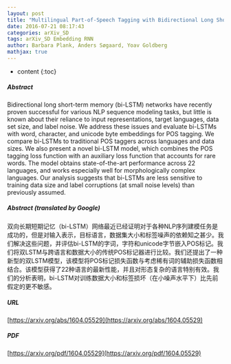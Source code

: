 ```yaml
---
layout: post
title: "Multilingual Part-of-Speech Tagging with Bidirectional Long Short-Term Memory Models and Auxiliary Loss"
date: 2016-07-21 08:17:43
categories: arXiv_SD
tags: arXiv_SD Embedding RNN
author: Barbara Plank, Anders Søgaard, Yoav Goldberg
mathjax: true
---
```


* content
{:toc}

##### Abstract
Bidirectional long short-term memory (bi-LSTM) networks have recently proven successful for various NLP sequence modeling tasks, but little is known about their reliance to input representations, target languages, data set size, and label noise. We address these issues and evaluate bi-LSTMs with word, character, and unicode byte embeddings for POS tagging. We compare bi-LSTMs to traditional POS taggers across languages and data sizes. We also present a novel bi-LSTM model, which combines the POS tagging loss function with an auxiliary loss function that accounts for rare words. The model obtains state-of-the-art performance across 22 languages, and works especially well for morphologically complex languages. Our analysis suggests that bi-LSTMs are less sensitive to training data size and label corruptions (at small noise levels) than previously assumed.

##### Abstract (translated by Google)
双向长期短期记忆（bi-LSTM）网络最近已经证明对于各种NLP序列建模任务是成功的，但是对输入表示，目标语言，数据集大小和标签噪声的依赖知之甚少。我们解决这些问题，并评估bi-LSTM的字词，字符和unicode字节嵌入POS标记。我们将双LSTM与跨语言和数据大小的传统POS标记器进行比较。我们还提出了一种新型的双LSTM模型，该模型将POS标记损失函数与考虑稀有词的辅助损失函数相结合。该模型获得了22种语言的最新性能，并且对形态复杂的语言特别有效。我们的分析表明，bi-LSTM对训练数据大小和标签损坏（在小噪声水平下）比先前假定的更不敏感。

##### URL
[https://arxiv.org/abs/1604.05529](https://arxiv.org/abs/1604.05529)

##### PDF
[https://arxiv.org/pdf/1604.05529](https://arxiv.org/pdf/1604.05529)

